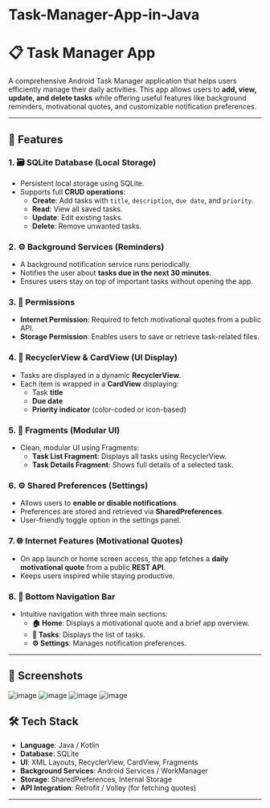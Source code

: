 ﻿# Task-Manager-App-in-Java
 # 📋 Task Manager App

A comprehensive Android Task Manager application that helps users efficiently manage their daily activities. This app allows users to **add, view, update, and delete tasks** while offering useful features like background reminders, motivational quotes, and customizable notification preferences.

---

## 🚀 Features

### 1. 🗃 SQLite Database (Local Storage)
- Persistent local storage using SQLite.
- Supports full **CRUD operations**:
  - **Create**: Add tasks with `title`, `description`, `due date`, and `priority`.
  - **Read**: View all saved tasks.
  - **Update**: Edit existing tasks.
  - **Delete**: Remove unwanted tasks.

### 2. ⚙️ Background Services (Reminders)
- A background notification service runs periodically.
- Notifies the user about **tasks due in the next 30 minutes**.
- Ensures users stay on top of important tasks without opening the app.

### 3. 🔐 Permissions
- **Internet Permission**: Required to fetch motivational quotes from a public API.
- **Storage Permission**: Enables users to save or retrieve task-related files.

### 4. 🧾 RecyclerView & CardView (UI Display)
- Tasks are displayed in a dynamic **RecyclerView**.
- Each item is wrapped in a **CardView** displaying:
  - Task **title**
  - **Due date**
  - **Priority indicator** (color-coded or icon-based)

### 5. 🧩 Fragments (Modular UI)
- Clean, modular UI using Fragments:
  - **Task List Fragment**: Displays all tasks using RecyclerView.
  - **Task Details Fragment**: Shows full details of a selected task.

### 6. ⚙️ Shared Preferences (Settings)
- Allows users to **enable or disable notifications**.
- Preferences are stored and retrieved via **SharedPreferences**.
- User-friendly toggle option in the settings panel.

### 7. 🌐 Internet Features (Motivational Quotes)
- On app launch or home screen access, the app fetches a **daily motivational quote** from a public **REST API**.
- Keeps users inspired while staying productive.

### 8. 🧭 Bottom Navigation Bar
- Intuitive navigation with three main sections:
  - **🏠 Home**: Displays a motivational quote and a brief app overview.
  - **📝 Tasks**: Displays the list of tasks.
  - **⚙️ Settings**: Manages notification preferences.

---

## 📸 Screenshots
![image](https://github.com/user-attachments/assets/bec628c8-9295-4246-a8f9-0da062ff0dc0)
![image](https://github.com/user-attachments/assets/1fd8d665-7d0d-49d9-8a8b-bf9238b716ec)
![image](https://github.com/user-attachments/assets/7cf89467-c908-476e-afa2-3cb96aa16025)
![image](https://github.com/user-attachments/assets/5572b2fd-eda4-4894-b5d7-9a745d6e7604)





## 🛠 Tech Stack

- **Language**: Java / Kotlin  
- **Database**: SQLite  
- **UI**: XML Layouts, RecyclerView, CardView, Fragments  
- **Background Services**: Android Services / WorkManager  
- **Storage**: SharedPreferences, Internal Storage  
- **API Integration**: Retrofit / Volley (for fetching quotes)

---



